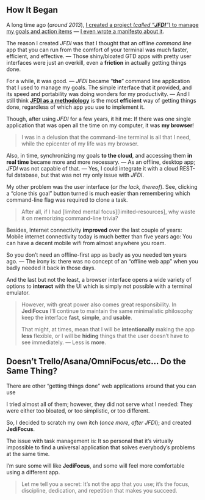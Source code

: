 ## How It Began

A long time ago (*around 2013*), [I created a project (*called “**JFDI**”*) to manage my goals and action items][jfdi] — [I even wrote a manifesto about it][jfdi-manifesto].

The reason I created *JFDI* was that I thought that an offline *command line* app that you can run from the comfort of your terminal was much faster, efficient, and effective. — Those shiny/bloated GTD apps with pretty user interfaces were just an overkill, even a **friction** in actually getting things done. 

For a while, it was good. — *JFDI* became “**the**” command line application that I used to manage my goals. The simple interface that it provided, and its speed and portability was doing wonders for my productivity. — And I still think [**JFDI as a methodology**][jfdi-manifesto] is the most **efficient** way of getting things done, regardless of which app you use to implement it.

Though, after using *JFDI* for a few years, it hit me: If there was one single application that was open all the time on my computer, it was **my browser**!

> I was in a delusion that the command-line terminal is all that I need, while the epicenter of my life was my browser.

Also, in time, synchronizing my goals **to the cloud**, and accessing them **in real time** became more and more necessary. — As an offline, desktop app; *JFDI* was not capable of that. — Yes, I could integrate it with a cloud REST-ful database, but that was not my only issue with *JFDI*. 
 
My other problem was the user interface (*or the lack, thereof*). See, clicking a “clone this goal” button turned is much easier than remembering which command-line flag was required to clone a task. 

> After all, if I had [limited mental focus][limited-resources], why waste it on memorizing command-line trivia?

Besides, Internet connectivity **improved** over the last couple of years: Mobile internet connectivity today is much better than five years ago: You can have a decent mobile wifi from almost anywhere you roam. 

So you don’t need an offline-first app as badly as you needed ten years ago. — The irony is: there was no concept of an “offline web app” when you badly needed it back in those days.

And the last but not the least, a browser interface opens a wide variety of options to **interact** with the UI which is simply not possible with a terminal emulator.

> However, with great power also comes great responsibility. In **JediFocus** I’ll continue to maintain the same minimalistic philosophy keep the interface **fast**, **simple**, and **usable**.
> 
> That might, at times, mean that I will be **intentionally** making the app **less** flexible, or I will be **hiding** things that the user doesn’t have to see immediately. — Less is **more**.

## Doesn’t Trello/Asana/OmniFocus/etc… Do the Same Thing?

There are other “getting things done” web applications around that you can use 

I tried almost all of them; however, they did not serve what I needed: They were either too bloated, or too simplistic, or too different.

So, I decided to scratch my own itch (*once more, after JFDI*); and created **JediFocus**.

The issue with task management is: It so personal that it’s virtually impossible to find a universal application that solves everybody’s problems at the same time.

I’m sure some will like **JediFocus**, and some will feel more comfortable using a different app.
 
> Let me tell you a secret: It’s not the app that you use; it’s the focus, discipline, dedication, and repetition that makes you succeed.

[jfdi]: https://github.com/v0lkan/jfdi "JFDI: A Hacker’s Way of Getting Stuff Done"
[jfdi-manifesto]: https://gist.github.com/v0lkan/2731233 "The JFDI Manifesto"
